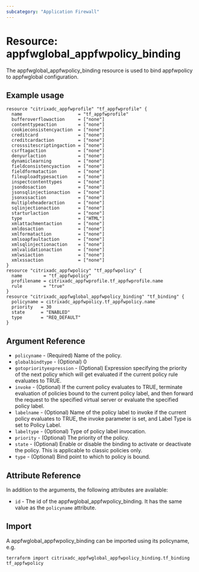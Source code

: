 ```yaml
---
subcategory: "Application Firewall"
---
```


# Resource: appfwglobal_appfwpolicy_binding

The appfwglobal_appfwpolicy_binding resource is used to bind appfwpolicy to appfwglobal configuration.


## Example usage

```hcl
resource "citrixadc_appfwprofile" "tf_appfwprofile" {
  name                     = "tf_appfwprofile"
  bufferoverflowaction     = ["none"]
  contenttypeaction        = ["none"]
  cookieconsistencyaction  = ["none"]
  creditcard               = ["none"]
  creditcardaction         = ["none"]
  crosssitescriptingaction = ["none"]
  csrftagaction            = ["none"]
  denyurlaction            = ["none"]
  dynamiclearning          = ["none"]
  fieldconsistencyaction   = ["none"]
  fieldformataction        = ["none"]
  fileuploadtypesaction    = ["none"]
  inspectcontenttypes      = ["none"]
  jsondosaction            = ["none"]
  jsonsqlinjectionaction   = ["none"]
  jsonxssaction            = ["none"]
  multipleheaderaction     = ["none"]
  sqlinjectionaction       = ["none"]
  starturlaction           = ["none"]
  type                     = ["HTML"]
  xmlattachmentaction      = ["none"]
  xmldosaction             = ["none"]
  xmlformataction          = ["none"]
  xmlsoapfaultaction       = ["none"]
  xmlsqlinjectionaction    = ["none"]
  xmlvalidationaction      = ["none"]
  xmlwsiaction             = ["none"]
  xmlxssaction             = ["none"]
}
resource "citrixadc_appfwpolicy" "tf_appfwpolicy" {
  name        = "tf_appfwpolicy"
  profilename = citrixadc_appfwprofile.tf_appfwprofile.name
  rule        = "true"
}
resource "citrixadc_appfwglobal_appfwpolicy_binding" "tf_binding" {
  policyname = citrixadc_appfwpolicy.tf_appfwpolicy.name
  priority   = 30
  state      = "ENABLED"
  type       = "REQ_DEFAULT"
}
```


## Argument Reference

* `policyname` - (Required) Name of the policy.
* `globalbindtype` - (Optional) 0
* `gotopriorityexpression` - (Optional) Expression specifying the priority of the next policy which will get evaluated if the current policy rule evaluates to TRUE.
* `invoke` - (Optional) If the current policy evaluates to TRUE, terminate evaluation of policies bound to the current policy label, and then forward the request to the specified virtual server or evaluate the specified policy label.
* `labelname` - (Optional) Name of the policy label to invoke if the current policy evaluates to TRUE, the invoke parameter is set, and Label Type is set to Policy Label.
* `labeltype` - (Optional) Type of policy label invocation.
* `priority` - (Optional) The priority of the policy.
* `state` - (Optional) Enable or disable the binding to activate or deactivate the policy. This is applicable to classic policies only.
* `type` - (Optional) Bind point to which to policy is bound.


## Attribute Reference

In addition to the arguments, the following attributes are available:

* `id` - The id of the appfwglobal_appfwpolicy_binding. It has the same value as the `policyname` attribute.


## Import

A appfwglobal_appfwpolicy_binding can be imported using its policyname, e.g.

```shell
terraform import citrixadc_appfwglobal_appfwpolicy_binding.tf_binding tf_appfwpolicy
```
